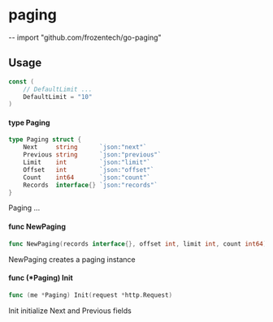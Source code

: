 # paging
--
    import "github.com/frozentech/go-paging"


## Usage

```go
const (
	// DefaultLimit ...
	DefaultLimit = "10"
)
```

#### type Paging

```go
type Paging struct {
	Next     string      `json:"next"`
	Previous string      `json:"previous"`
	Limit    int         `json:"limit"`
	Offset   int         `json:"offset"`
	Count    int64       `json:"count"`
	Records  interface{} `json:"records"`
}
```

Paging ...

#### func  NewPaging

```go
func NewPaging(records interface{}, offset int, limit int, count int64) *Paging
```
NewPaging creates a paging instance

#### func (*Paging) Init

```go
func (me *Paging) Init(request *http.Request)
```
Init initialize Next and Previous fields
